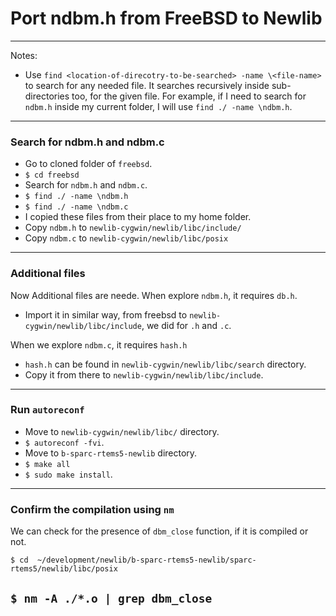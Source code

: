 # Port ndbm.h from FreeBSD to Newlib
---
Notes: 
* Use `find <location-of-direcotry-to-be-searched> -name \<file-name>` to search for any needed file. It searches recursively inside sub-directories too, for the given file. For example, if I need to search for `ndbm.h` inside my current folder, I will use `find ./ -name \ndbm.h`.
---
### Search for ndbm.h and ndbm.c
* Go to cloned folder of `freebsd`.
* `$ cd freebsd`
* Search for `ndbm.h` and `ndbm.c`.
* `$ find ./ -name \ndbm.h`
* `$ find ./ -name \ndbm.c`
* I copied these files from their place to my home folder.
* Copy `ndbm.h` to `newlib-cygwin/newlib/libc/include/`
* Copy `ndbm.c` to `newlib-cygwin/newlib/libc/posix`
--- 
### Additional files
Now Additional files are neede. When explore `ndbm.h`, it requires `db.h`.
* Import it in similar way, from freebsd to `newlib-cygwin/newlib/libc/include`, we did for `.h` and `.c`.

When we explore `ndbm.c`, it requires `hash.h`
* `hash.h` can be found in `newlib-cygwin/newlib/libc/search` directory.
* Copy it from there to `newlib-cygwin/newlib/libc/include`.
---
### Run `autoreconf`
* Move to `newlib-cygwin/newlib/libc/` directory.
* `$ autoreconf -fvi`.
* Move to `b-sparc-rtems5-newlib` directory.
* `$ make all`
* `$ sudo make install`.
---
### Confirm the compilation using `nm`

We can check for the presence of `dbm_close` function, if it is compiled or not.

`$ cd  ~/development/newlib/b-sparc-rtems5-newlib/sparc-rtems5/newlib/libc/posix`

`$ nm -A ./*.o | grep dbm_close`
---
